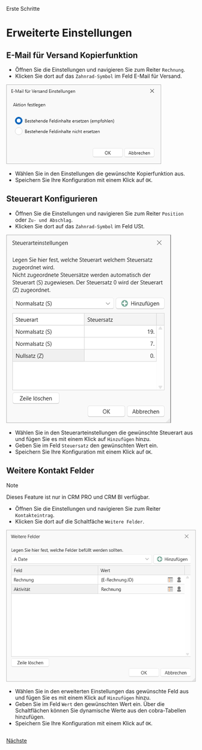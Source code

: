 Erste Schritte

# Erweiterte Einstellungen 

## E-Mail für Versand Kopierfunktion
- Öffnen Sie die Einstellungen und navigieren Sie zum Reiter `Rechnung`.
- Klicken Sie dort auf das `Zahnrad-Symbol` im Feld E-Mail für Versand.

<img src="/docs/Kopierfunktion.webp" alt="Kopierfunktion"/> 

- Wählen Sie in den Einstellungen die gewünschte Kopierfunktion aus.
- Speichern Sie Ihre Konfiguration mit einem Klick auf `OK`.
  
## Steuerart Konfigurieren 

- Öffnen Sie die Einstellungen und navigieren Sie zum Reiter `Position` oder `Zu- und Abschlag`. 
- Klicken Sie dort auf das `Zahnrad-Symbol` im Feld USt.

<img src="/docs/Steuerarteinstellungen.webp" alt="Steuerarteinstellungen"/> 

- Wählen Sie in den Steuerarteinstellungen die gewünschte Steuerart aus und fügen Sie es mit einem Klick auf `Hinzufügen` hinzu.
- Geben Sie im Feld `Steuersatz` den gewünschten Wert ein.
- Speichern Sie Ihre Konfiguration mit einem Klick auf `OK`.

## Weitere Kontakt Felder 

> [!NOTE]
> Dieses Feature ist nur in CRM PRO und CRM BI verfügbar.

- Öffnen Sie die Einstellungen und navigieren Sie zum Reiter `Kontakteintrag`. 
- Klicken Sie dort auf die Schaltfäche `Weitere Felder`.

<img src="/docs/Weitere_Felder.webp" alt="Weitere Felder"/> 

- Wählen Sie in den erweiterten Einstellungen das gewünschte Feld aus und fügen Sie es mit einem Klick auf `Hinzufügen` hinzu. 
- Geben Sie im Feld `Wert` den gewünschten Wert ein. Über die Schaltflächen können Sie dynamische Werte aus den cobra-Tabellen hinzufügen. 
- Speichern Sie Ihre Konfiguration mit einem Klick auf `OK`.
##

[Nächste](./Viewer.md) 
